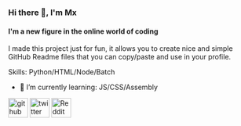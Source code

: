 ### Hi there 👋, I'm Mx
#### I'm a new figure in the online world of coding
I made this project just for fun, it allows you to create nice and simple GitHub Readme files that you can copy/paste and use in your profile.

Skills: Python/HTML/Node/Batch

- 🌱 I’m currently learning: JS/CSS/Assembly


[<img src='https://cdn.jsdelivr.net/npm/simple-icons@3.0.1/icons/github.svg' alt='github' height='40'>](https://github.com/Mx767)  [<img src='https://cdn.jsdelivr.net/npm/simple-icons@3.0.1/icons/twitter.svg' alt='twitter' height='40'>](https://twitter.com/MqisCute)  [<img src='https://cdn.jsdelivr.net/npm/simple-icons@3.0.1/icons/reddit.svg' alt='Reddit' height='40'>](https://www.reddit.com/user/Mx767)  

